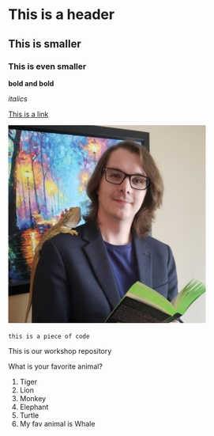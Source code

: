 # This is a header
## This is smaller
### This is even smaller

**bold and bold**

*italics*

[This is a link](www.google.ca)

![Headshot of Man With Lizard](Daniel_Headshot_Library_Reduced.jpg)

`this is a piece of code`







This is our workshop repository

What is your favorite animal?

1. Tiger
2. Lion
3. Monkey
4. Elephant
5. Turtle
6. My fav animal is Whale
